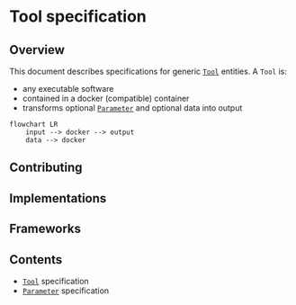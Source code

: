# Tool specification

## Overview

This document describes specifications for generic [`Tool`](./tool.md) entities. A `Tool` is:
*  any executable software
*  contained in a docker (compatible) container 
*  transforms optional [`Parameter`](./parameter.md) and optional data into output

```mermaid
flowchart LR
    input --> docker --> output
    data --> docker

```

## Contributing

## Implementations

## Frameworks

## Contents

* [`Tool`](./tool.md) specification
* [`Parameter`](./parameter.md) specification